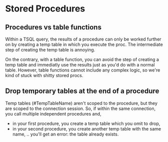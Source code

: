 # Stored Procedures

## Procedures vs table functions
Within a TSQL query, the results of a procedure can only be worked further on 
by creating a temp table in which you execute the proc. 
The intermediate step of creating the temp table is annoying.

On the contrary, with a table function, you can avoid the step of creating a temp table
and immediatly use the results just as you'd do with a normal table.
However, table functions cannot include any complex logic, so we're kind of stuck
with shitty stored procs.


## Drop temporary tables at the end of a procedure
Temp tables (#TempTableName) aren't scoped to the procedure,
but they are scoped to the connection session. 
So, if within the same connection, you call multiple independent procedures and,
- in your first procedure, you create a temp table which you omit to drop,
- in your second procedure, you create another temp table with the same name,
.. you'll get an error: the table already exists.